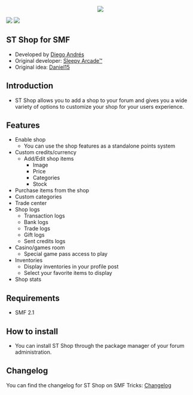  <p align="center">
    <img src="https://smftricks.com/logos/logo.png">
 </p>
 
 <img src="https://img.shields.io/badge/License-MPL%202.0-a05a3f?style=flat-square">  <img src="https://img.shields.io/badge/SMF-2.1-3f73a0?style=flat-square">

 
## ST Shop for SMF
- Developed by [Diego Andrés](https://github.com/DiegoAndresCortes)
- Original developer: [Sleepy Arcade™](https://github.com/SAMods)
- Original idea: [Daniel15](https://github.com/Daniel15)

## Introduction
* ST Shop allows you to add a shop to your forum and gives you a wide variety of options to customize your shop for your users experience.

## Features
- Enable shop
  - You can use the shop features as a standalone points system
- Custom credits/currency
  - Add/Edit shop items
    - Image
    - Price
    - Categories
    - Stock
- Purchase items from the shop
- Custom categories
- Trade center
- Shop logs
  - Transaction logs
  - Bank logs
  - Trade logs
  - Gift logs
  - Sent credits logs
- Casino/games room
  - Special game pass access to play
- Inventories
  - Display inventories in your profile post
  - Select your favorite items to display
- Shop stats

## Requirements
* SMF 2.1

## How to install
* You can install ST Shop through the package manager of your forum administration.

## Changelog
You can find the changelog for ST Shop on SMF Tricks: [Changelog](https://smftricks.com/index.php?board=51.0)

